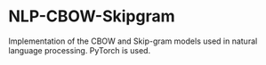 # NLP-CBOW-Skipgram
Implementation of the CBOW and Skip-gram models used in natural language processing. PyTorch is used.
